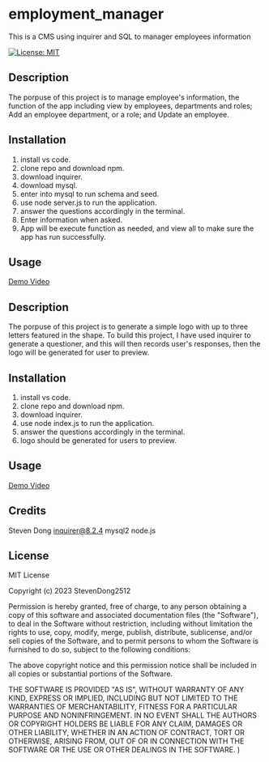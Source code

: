 # employment_manager
This is a CMS using inquirer and SQL to manager employees information


[![License: MIT](https://img.shields.io/badge/License-MIT-yellow.svg)](https://opensource.org/licenses/MIT)

## Description

The porpuse of this project is to manage employee's information, the function of the app including view by employees, departments and roles; Add an employee department, or a role; and Update an employee. 

## Installation

1. install vs code.
2. clone repo and download npm. 
3. download inquirer.
4. download mysql.
5. enter into mysql to run schema and seed. 
6. use node server.js to run the application. 
7. answer the questions accordingly in the terminal. 
8. Enter information when asked. 
9. App will be execute function as needed, and view all to make sure the app has run successfully.

## Usage

[Demo Video](https://drive.google.com/file/d/12io9j45KTiO6-wNs7U6xMlwnjgT8HpST/view)



## Description

The porpuse of this project is to generate a simple logo with up to three letters featured in the shape. To build this project, I have used inquirer to generate a questioner, and this will then records user's responses, then the logo will be generated for user to preview. 

## Installation

1. install vs code.
2. clone repo and download npm. 
3. download inquirer.
4. use node index.js to run the application. 
5. answer the questions accordingly in the terminal. 
6. logo should be generated for users to preview.

## Usage

[Demo Video]([https://drive.google.com/file/d/12io9j45KTiO6-wNs7U6xMlwnjgT8HpST/view](https://drive.google.com/file/d/18nNzJ2TsHRWkt-yxCQHbYOApJgBPrnLJ/view))

## Credits

Steven Dong
inquirer@8.2.4
mysql2
node.js


## License

MIT License

Copyright (c) 2023 StevenDong2512

Permission is hereby granted, free of charge, to any person obtaining a copy
of this software and associated documentation files (the "Software"), to deal
in the Software without restriction, including without limitation the rights
to use, copy, modify, merge, publish, distribute, sublicense, and/or sell
copies of the Software, and to permit persons to whom the Software is
furnished to do so, subject to the following conditions:

The above copyright notice and this permission notice shall be included in all
copies or substantial portions of the Software.

THE SOFTWARE IS PROVIDED "AS IS", WITHOUT WARRANTY OF ANY KIND, EXPRESS OR
IMPLIED, INCLUDING BUT NOT LIMITED TO THE WARRANTIES OF MERCHANTABILITY,
FITNESS FOR A PARTICULAR PURPOSE AND NONINFRINGEMENT. IN NO EVENT SHALL THE
AUTHORS OR COPYRIGHT HOLDERS BE LIABLE FOR ANY CLAIM, DAMAGES OR OTHER
LIABILITY, WHETHER IN AN ACTION OF CONTRACT, TORT OR OTHERWISE, ARISING FROM,
OUT OF OR IN CONNECTION WITH THE SOFTWARE OR THE USE OR OTHER DEALINGS IN THE
SOFTWARE.
)

